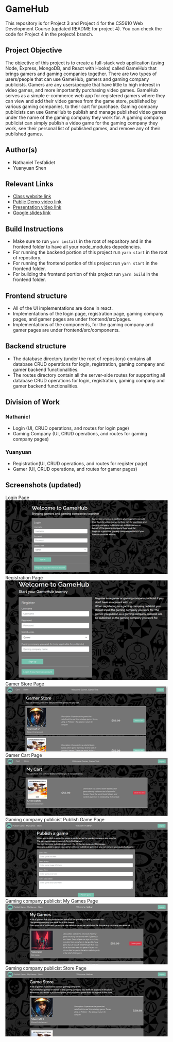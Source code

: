 # GameHub

This repository is for Project 3 and Project 4 for the CS5610 Web Development Course (updated README for project 4).
You can check the code for Project 4 in the project4 branch. 

## Project Objective

The objective of this project is to create a full-stack web application (using Node, Express, MongoDB, and React with Hooks) called GameHub that brings gamers and gaming companies together. There are two types of users/people that can use GameHub, gamers and gaming company publicists. Gamers are any users/people that have little to high interest in video games, and more importantly purchasing video games. GameHub serves as a simple e-commerce web app for registered gamers where they can view and add their video games from the game store, published by various gaming companies, to their cart for purchase. Gaming company publicists can use GameHub to publish and manage published video games under the name of the gaming company they work for. A gaming company publicist can simply publish a video game for the gaming company they work, see their personal list of published games, and remove any of their published games.   

## Author(s)

- Nathaniel Tesfalidet
- Yuanyuan Shen

## Relevant Links
- [Class website link](https://johnguerra.co/classes/webDevelopment_fall_2021/)
- [Public Demo video link](https://drive.google.com/file/d/1kTtQQTHYF4XbEp8SysMwFdi9p4dtNOQ7/view?usp=sharing)
- [Presentation video link](https://drive.google.com/file/d/1fN5n7BQlWVHbzqVOxkuG9-R4SfhQ2LRM/view?usp=sharing)
- [Google slides link](https://docs.google.com/presentation/d/1TRGKGfJ2ceX-pgnCyVp-XvWe8_KKmyiVWcP-NMTX414/edit?usp=sharing)

## Build Instructions
- Make sure to run `yarn install` in the root of repository and in the frontend folder to have all your node_modules depedencies.
- For running the backend portion of this project run `yarn start` in the root of repository.
- For running the frontend portion of this project run `yarn start` in the frontend folder.
- For building the frontend portion of this project run `yarn build` in the frontend folder.

## Frontend structure
- All of the UI implementations are done in react.
- Implementations of the login page, registration page, gaming company pages, and gamer pages are under frontend/src/pages.
- Implementations of the components, for the gaming company and gamer pages are under frontend/src/components. 

## Backend structure
- The database directory (under the root of repository) contains all database CRUD operations for login, registration, gaming company and gamer backend functionalities.
- The routes directory contain all the server-side routes for supporting all database CRUD operations for login, registration, gaming company and gamer backend functionalities. 

## Division of Work
### Nathaniel
- Login (UI, CRUD operations, and routes for login page)
- Gaming Company (UI, CRUD operations, and routes for gaming company pages) 

### Yuanyuan
- Registration(UI, CRUD operations, and routes for register page)
- Gamer (UI, CRUD operations, and routes for gamer pages)

## Screenshots (updated)
Login Page
![Login page screenshot](./frontend/src/images/screenshots/LoginPageScreenshot.jpg)
Registration Page
![Register page screenshot](./frontend/src/images/screenshots/RegisterPageScreenshot.jpg)
Gamer Store Page
![Gamer page 1 screenshot](./frontend/src/images/screenshots/GamerPageScreenshot1.jpg)
Gamer Cart Page
![Gamer page 2 screenshot](./frontend/src/images/screenshots/GamerPageScreenshot2.jpg)
Gaming company publicist Publish Game Page
![Gaming company page 1 screenshot](./frontend/src/images/screenshots/GamingCompanyPageScreenshot1.jpg)
Gaming company publicist My Games Page
![Gaming company page 2 screenshot](./frontend/src/images/screenshots/GamingCompanyPageScreenshot2.jpg)
Gaming company publicist Store Page
![Gaming company page 3 screenshot](./frontend/src/images/screenshots/GamingCompanyPageScreenshot3.jpg)



